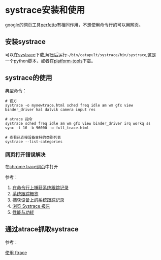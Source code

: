 # systrace安装和使用

google的网页工具[perfetto](https://ui.perfetto.dev/#!/record)有相同作用，不想使用命令行的可以用网页。

## 安装systrace

可以在[systrace](https://android.googlesource.com/platform/external/chromium-trace/+archive/master/catapult.tar.gz)下载,解压后运行`~/bin/catapult/systrace/bin/systrace`,这是一个python脚本，或者在[platform-tools](https://chromium.googlesource.com/android_tools/+archive/881586ca84f2fb8e82faa9c8d645416d175d0f01/sdk/platform-tools.tar.gz)下载。

## systrace的使用

典型命令：

```Shell
# 官方
systrace -o mynewtrace.html sched freq idle am wm gfx view binder_driver hal dalvik camera input res

# atrace 指令
systrace sched freq idle am wm gfx view binder_driver irq workq ss sync -t 10 -b 96000 -o full_trace.html

# 查看已连接设备支持的类别列表
systrace --list-categories
```

### 网页打开错误解决

在[chrome trace网页](chrome://tracing/)中打开

参考：

1. [在命令行上捕获系统跟踪记录](https://developer.android.com/topic/performance/tracing/command-line?hl=zh-cn)
2. [系统跟踪概览](https://developer.android.com/topic/performance/tracing?hl=zh-cn)
3. [捕获设备上的系统跟踪记录](https://developer.android.com/topic/performance/tracing/on-device?hl=zh-cn)
4. [浏览 Systrace 报告](https://developer.android.com/topic/performance/tracing/navigate-report?hl=zh-cn)
5. [性能与功耗](https://developer.android.com/topic/performance?hl=zh-cn)

## 通过atrace抓取systrace

参考：

[使用 ftrace](https://source.android.com/devices/tech/debug/ftrace?hl=zh-cn)
